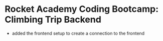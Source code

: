 # Rocket Academy Coding Bootcamp: Climbing Trip Backend

- added the frontend setup to create a connection to the frontend
